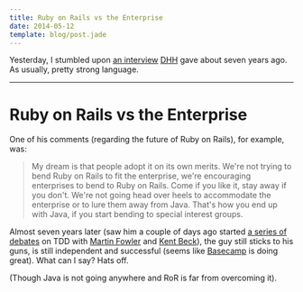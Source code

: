 ```yaml
---
title: Ruby on Rails vs the Enterprise
date: 2014-05-12
template: blog/post.jade
---
```


Yesterday, I stumbled upon [an interview][infoworld] [DHH][dhh] gave about
seven years ago. As usually, pretty strong language.

---

Ruby on Rails vs the Enterprise
===============================

One of his comments (regarding the future of Ruby on Rails),
for example, was:

> My dream is that people adopt it on its own merits. We're not trying to bend
> Ruby on Rails to fit the enterprise, we're encouraging enterprises to bend
> to Ruby on Rails. Come if you like it, stay away if you don't. We're not
> going head over heels to accommodate the enterprise or to lure them away
> from Java. That's how you end up with Java, if you start bending to special
> interest groups.

Almost seven years later (saw him a couple of days ago started [a series of
debates][is tdd dead] on TDD with [Martin Fowler][fowler] and
[Kent Beck][beck]), the guy still sticks to his guns, is still independent and
successful (seems like [Basecamp][bc] is doing great). What can I say?
Hats off.

(Though Java is not going anywhere and RoR is far from overcoming it).

[infoworld]: http://www.infoworld.com/d/developer-world/rails-creator-java-and-other-junk-017
[dhh]: http://en.wikipedia.org/wiki/David_Heinemeier_Hansson
[is tdd dead]: https://plus.google.com/events/ci2g23mk0lh9too9bgbp3rbut0k
[fowler]: http://martinfowler.com/
[beck]: http://en.wikipedia.org/wiki/Kent_Beck
[bc]: https://basecamp.com/
